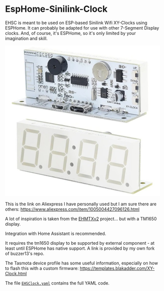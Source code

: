 # EspHome-Sinilink-Clock

EHSC is meant to be used on ESP-based Sinilink Wifi XY-Clocks using ESPHome. It can probably be adapted for use with other 7-Segment Display clocks. And, of course, it's ESPHome, so it's only limited by your imagination and skill.

![image](./images/sinilink_XY-Clock.jpg)

This is the link on Aliexpress I have personally used but I am sure there are others:
https://www.aliexpress.com/item/1005004427096126.html

A lot of inspiration is taken from the [EHMTXv2](https://github.com/lubeda/EspHoMaTriXv2) project... but with a TM1650 display.

Integration with Home Assistant is recommended.

It requires the tm1650 display to be supported by external component - at least until ESPHome has native support.  A link is provided by my own fork of buzzer13's repo.

The Tasmota device profile has some useful information, especially on how to flash this with a custom firmware: https://templates.blakadder.com/XY-Clock.html

The file [`EHSClock.yaml`](EHSClock.yaml) contains the full YAML code.
